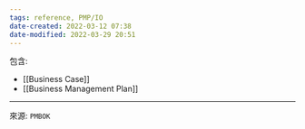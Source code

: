 ```yaml
---
tags: reference, PMP/IO
date-created: 2022-03-12 07:38
date-modified: 2022-03-29 20:51
---
```


包含: 
- [[Business Case]]
- [[Business Management Plan]]

---
來源: `PMBOK`

